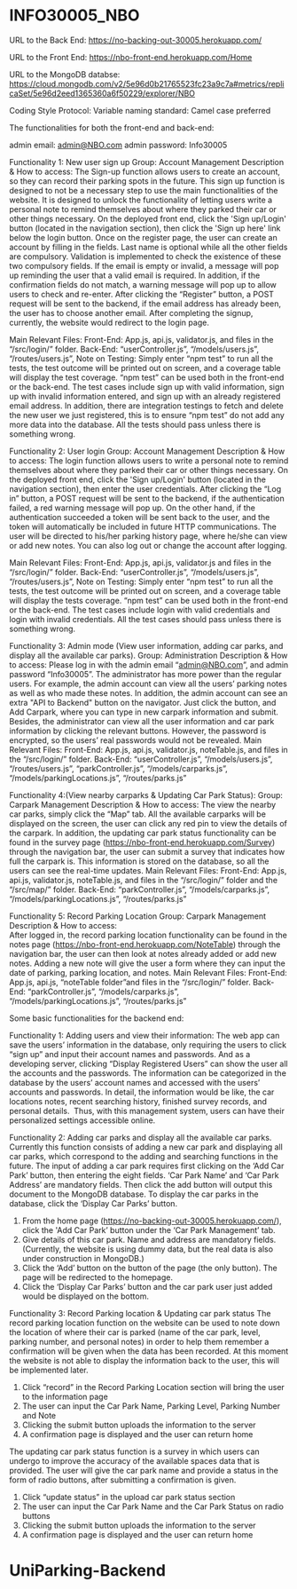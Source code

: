 # INFO30005_NBO

URL to the Back  End: https://no-backing-out-30005.herokuapp.com/

URL to the Front End: https://nbo-front-end.herokuapp.com/Home

URL to the MongoDB databse: https://cloud.mongodb.com/v2/5e96d0b21765523fc23a9c7a#metrics/replicaSet/5e96d2eed1365360a6f50229/explorer/NBO


Coding Style Protocol:
    Variable naming standard: Camel case preferred


The functionalities for both the front-end and back-end:

admin email: admin@NBO.com
admin password: Info30005

Functionality 1: New user sign up
Group: Account Management
Description & How to access:  The Sign-up function allows users to create an account, so they can record their parking spots in the future. This sign up function is designed to not be a necessary step to use the main functionalities of the website. It is designed to unlock the functionality of letting users write a personal note to remind themselves about where they parked their car or other things necessary. On the deployed front end, click the 'Sign up/Login' button (located in the navigation section), then click the 'Sign up here' link below the login button. Once on the register page, the user can create an account by filling in the fields. Last name is optional while all the other fields are compulsory. Validation is implemented to check the existence of these two compulsory fields. If the email is empty or invalid, a message will pop up reminding the user that a valid email is required. In addition, if the confirmation fields do not match, a warning message will pop up to allow users to check and re-enter. After clicking the “Register” button, a POST request will be sent to the backend, if the email address has already been, the user has to choose another email. After completing the signup, currently, the website would redirect to the login page.

Main Relevant Files: Front-End: App.js, api.js, validator.js, and files in the “/src/login/” folder.
 Back-End: “userController.js”, “/models/users.js”, “/routes/users.js”,
Note on Testing: Simply enter “npm test” to run all the tests, the test outcome will be printed out on screen, and a coverage table will display the test coverage. “npm test” can be used both in the front-end or the back-end. The test cases include sign up with valid information, sign up with invalid information entered, and sign up with an already registered email address. In addition, there are integration testings to fetch and delete the new user we just registered, this is to ensure “npm test” do not add any more data into the database. All the tests should pass unless there is something wrong.

Functionality 2: User login
Group: Account Management
Description & How to access:  The login function allows users to write a personal note to remind themselves about where they parked their car or other things necessary. On the deployed front end, click the 'Sign up/Login' button (located in the navigation section), then enter the user credentials. After clicking the “Log in” button, a POST request will be sent to the backend, if the authentication failed, a red warning message will pop up. On the other hand, if the authentication succeeded a token will be sent back to the user, and the token will automatically be included in future HTTP communications. The user will be directed to his/her parking history page, where he/she can view or add new notes. You can also log out or change the account after logging. 

Main Relevant Files: Front-End: App.js, api.js, validator.js and files in the “/src/login/” folder.
 Back-End: “userController.js”, “/models/users.js”, “/routes/users.js”,
Note on Testing: Simply enter “npm test” to run all the tests, the test outcome will be printed out on screen, and a coverage table will display the tests coverage. “npm test” can be used both in the front-end or the back-end. The test cases include login with valid credentials and login with invalid credentials. All the test cases should pass unless there is something wrong.



Functionality 3: Admin mode (View user information, adding car parks, and display all the available car parks).
Group: Administration
Description & How to access:  Please log in with the admin email “admin@NBO.com”, and admin password “Info30005”. The administrator has more power than the regular users. For example, the admin account can view all the users’ parking notes as well as who made these notes. In addition, the admin account can see an extra "API to Backend" button on the navigator. Just click the button, and Add Carpark, where you can type in new carpark information and submit. Besides, the administrator can view all the user information and car park information by clicking the relevant buttons. However, the password is encrypted, so the users’ real passwords would not be revealed. 
Main Relevant Files: Front-End: App.js, api.js, validator.js, noteTable.js, and files in the “/src/login/” folder. Back-End: “userController.js”, “/models/users.js”, “/routes/users.js”, “parkController.js”, “/models/carparks.js”, “/models/parkingLocations.js”, “/routes/parks.js”



Functionality 4:(View nearby carparks & Updating Car Park Status):
Group: Carpark Management
Description & How to access:  The view the nearby car parks, simply click the “Map” tab. All the available carparks will be displayed on the screen, the user can click any red pin to view the details of the carpark. In addition, the updating car park status functionality can be found in the survey page (https://nbo-front-end.herokuapp.com/Survey) through the navigation bar, the user can submit a survey that indicates how full the carpark is. This information is stored on the database, so all the users can see the real-time updates.
Main Relevant Files: Front-End: App.js, api.js, validator.js, noteTable.js, and files in the “/src/login/” folder and the “/src/map/” folder. Back-End: “parkController.js”, “/models/carparks.js”, “/models/parkingLocations.js”, “/routes/parks.js”


Functionality 5: Record Parking Location 
Group: Carpark Management
Description & How to access:  
After logged in, the record parking location functionality can be found in the notes page (https://nbo-front-end.herokuapp.com/NoteTable) through the navigation bar, the user can then look at notes already added or add new notes. Adding a new note will give the user a form where they can input the date of parking, parking location, and notes. 
Main Relevant Files: Front-End: App.js, api.js, “noteTable folder”and files in the “/src/login/” folder. Back-End: “parkController.js”, “/models/carparks.js”, “/models/parkingLocations.js”, “/routes/parks.js”


Some basic functionalities for the backend end:

Functionality 1: Adding users and view their information:
    The web app can save the users’ information in the database, only requiring the users to click “sign up” and input their account names and passwords. And as a developing server, clicking “Display Registered Users” can show the user all the accounts and the passwords. The information can be categorized in the database by the users’ account names and accessed with the users’ accounts and passwords. In detail, the information would be like, the car locations notes, recent searching history, finished survey records, and personal details. 
    Thus, with this management system, users can have their personalized settings accessible online.

Functionality 2: Adding car parks and display all the available car parks.
 Currently this function consists of adding a new car park and displaying all car parks, which correspond to the adding and searching functions in the future. The input of adding a car park requires first clicking on the ‘Add Car Park’ button, then entering the eight fields. ‘Car Park Name’ and ‘Car Park Address’ are mandatory fields. Then click the add button will output this document to the MongoDB database. To display the car parks in the database, click the ‘Display Car Parks’ button.
 1.	From the home page (https://no-backing-out-30005.herokuapp.com/), click the 'Add Car Park’ button under the ‘Car Park Management’ tab.
 2.	Give details of this car park. Name and address are mandatory fields. (Currently, the website is using dummy data, but the real data is also under construction in MongoDB.)
 3.	Click the ‘Add’ button on the button of the page (the only button). The page will be redirected to the homepage.
 4.	Click the ‘Display Car Parks’ button and the car park user just added would be displayed on the bottom.


Functionality 3: Record Parking location & Updating car park status
The record parking location function on the website can be used to note down the location of where their car is parked (name of the car park, level, parking number, and personal notes) in order to help them remember a confirmation will be given when the data has been recorded. At this moment the website is not able to display the information back to the user, this will be implemented later.

1. Click “record” in the Record Parking Location section will bring the user to the information page
2. The user can input the Car Park Name, Parking Level, Parking Number and Note
3. Clicking the submit button uploads the information to the server
4. A confirmation page is displayed and the user can return home


The updating car park status function is a survey in which users can undergo to improve the accuracy of the available spaces data that is provided. The user will give the car park name and provide a status in the form of radio buttons, after submitting a confirmation is given. 
1. Click “update status” in the upload car park status section
2. The user can input the Car Park Name and the Car Park Status on radio buttons
3. Clicking the submit button uploads the information to the server
4. A confirmation page is displayed and the user can return home


# UniParking-Backend
